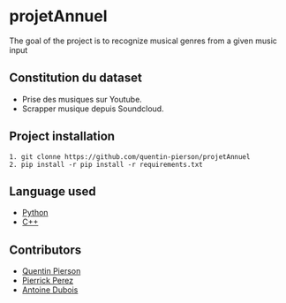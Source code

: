# projetAnnuel

The goal of the project is to recognize musical genres from a given music input 

## Constitution du dataset 
- Prise des musiques sur Youtube. 
- Scrapper musique depuis Soundcloud.

## Project installation 

```
1. git clonne https://github.com/quentin-pierson/projetAnnuel
2. pip install -r pip install -r requirements.txt
```

## Language used
- [Python](https://www.python.org/)
- [C++](https://www.cplusplus.com/)

## Contributors

- [Quentin Pierson](https://github.com/quentin-pierson)
- [Pierrick Perez](https://github.com/pperezdev)
- [Antoine Dubois](https://github.com/antdbs)
